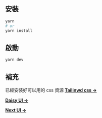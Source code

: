 ## 安裝

```bash
yarn
# or
yarn install
```

## 啟動

```bash
yarn dev
```

## 補充

已經安裝好可以用的 css 資源
[**Tailinwd css →**](https://tailwindcss.com/)

[**Daisy UI →**](https://daisyui.com/)

[**Next UI →**](https://nextui.org/)
